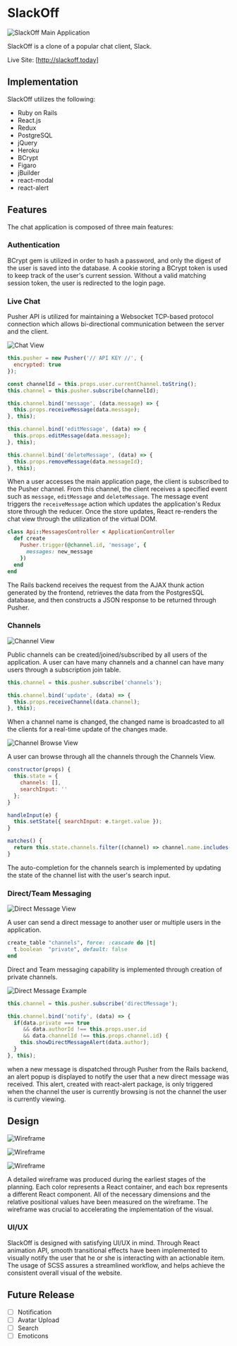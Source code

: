 # SlackOff

![SlackOff Main Application](/docs/screenshots/slackoff-main.jpg)

SlackOff is a clone of a popular chat client, Slack.

Live Site: [http://slackoff.today]

## Implementation

SlackOff utilizes the following:

- Ruby on Rails
- React.js
- Redux
- PostgreSQL
- jQuery
- Heroku
- BCrypt
- Figaro
- jBuilder
- react-modal
- react-alert

## Features

The chat application is composed of three main features:

### Authentication

BCrypt gem is utilized in order to hash a password, and only the digest of the user is saved into the database.  A cookie storing a BCrypt token is used to keep track of the user's current session.  Without a valid matching session token, the user is redirected to the login page.  

### Live Chat

Pusher API is utilized for maintaining a Websocket TCP-based protocol connection which allows bi-directional communication between the server and the client.  

![Chat View](/docs/screenshots/chat.png)

```javascript
this.pusher = new Pusher('// API KEY //', {
  encrypted: true
});

const channelId = this.props.user.currentChannel.toString();
this.channel = this.pusher.subscribe(channelId);

this.channel.bind('message', (data.message) => {
  this.props.receiveMessage(data.message);
}, this);

this.channel.bind('editMessage', (data) => {
  this.props.editMessage(data.message);
}, this);

this.channel.bind('deleteMessage', (data) => {
  this.props.removeMessage(data.messageId);
}, this);
```

When a user accesses the main application page, the client is subscribed to the Pusher channel.  From this channel, the client receives a specified event such as `message`, `editMessage` and `deleteMessage`.  The message event triggers the `receiveMessage` action which updates the application's Redux store through the reducer.  Once the store updates, React re-renders the chat view through the utilization of the virtual DOM.

```ruby
class Api::MessagesController < ApplicationController
  def create
    Pusher.trigger(@channel.id, 'message', {
      messages: new_message
    })
  end
end
```

The Rails backend receives the request from the AJAX thunk action generated by the frontend, retrieves the data from the PostgresSQL database, and then constructs a JSON response to be returned through Pusher.

### Channels

![Channel View](/docs/screenshots/channels.png)

Public channels can be created/joined/subscribed by all users of the application.  A user can have many channels and a channel can have many users through a subscription join table.

```javascript
this.channel = this.pusher.subscribe('channels');

this.channel.bind('update', (data) => {
  this.props.receiveChannel(data.channel);
}, this);
```

When a channel name is changed, the changed name is broadcasted to all the clients for a real-time update of the changes made.

![Channel Browse View](/docs/screenshots/channels-browse.png)

A user can browse through all the channels through the Channels View.  

```javascript
constructor(props) {
  this.state = {
    channels: [],
    searchInput: ''
  };
}

handleInput(e) {
  this.setState({ searchInput: e.target.value });
}

matches() {
  return this.state.channels.filter((channel) => channel.name.includes(this.state.searchInput));
}
```

The auto-completion for the channels search is implemented by updating the state of the channel list with the user's search input.

### Direct/Team Messaging

![Direct Message View](/docs/screenshots/direct-message.png)

A user can send a direct message to another user or multiple users in the application.

```ruby
create_table "channels", force: :cascade do |t|
  t.boolean  "private", default: false
end
```

Direct and Team messaging capability is implemented through creation of private channels.

![Direct Message Example](/docs/screenshots/dm-example.png)

```javascript
this.channel = this.pusher.subscribe('directMessage');

this.channel.bind('notify', (data) => {
  if(data.private === true
     && data.authorId !== this.props.user.id
     && data.channelId !== this.props.channel.id) {
    this.showDirectMessageAlert(data.author);
  }
}, this);
```

when a new message is dispatched through Pusher from the Rails backend, an alert popup is displayed to notify the user that a new direct message was received. This alert, created with react-alert package, is only triggered when the channel the user is currently browsing is not the channel the user is currently viewing.

## Design

![Wireframe](docs/wireframes/slackoff-wireframe-main-app.jpg)

![Wireframe](docs/wireframes/header-section.jpg)

![Wireframe](docs/wireframes/message-section.jpg)

A detailed wireframe was produced during the earliest stages of the planning. Each color represents a React container, and each box represents a different React component. All of the necessary dimensions and the relative positional values have been measured on the wireframe. The wireframe was crucial to accelerating the implementation of the visual.

### UI/UX

SlackOff is designed with satisfying UI/UX in mind.  Through React animation API, smooth transitional effects have been implemented to visually notify the user that he or she is interacting with an actionable item.  The usage of SCSS assures a streamlined workflow, and helps achieve the consistent overall visual of the website.

## Future Release

* [ ] Notification
* [ ] Avatar Upload
* [ ] Search
* [ ] Emoticons
